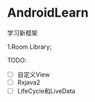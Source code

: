 # AndroidLearn
学习新框架

1.Room Library;


TODO:

* [ ] 自定义View
* [ ] Rxjava2
* [ ] LifeCycle和LiveData
